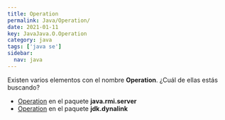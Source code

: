 ```yaml
---
title: Operation
permalink: Java/Operation/
date: 2021-01-11
key: JavaJava.O.Operation
category: java
tags: ['java se']
sidebar: 
  nav: java
---
```


Existen varios elementos con el nombre **Operation**. ¿Cuál de ellas estás buscando?
<ul>
<li><a href="/Java/Operation-java-rmi-server/">Operation</a> en el paquete <strong>java.rmi.server</strong></li>
<li><a href="/Java/Operation-jdk-dynalink/">Operation</a> en el paquete <strong>jdk.dynalink</strong></li>
<ul>
